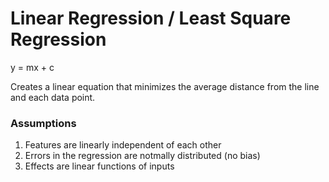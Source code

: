 # Linear Regression / Least Square Regression

y = mx + c

Creates a linear equation that minimizes the average distance from the line and each data point.

### Assumptions
1. Features are linearly independent of each other
2. Errors in the regression are notmally distributed (no bias)
3. Effects are linear functions of inputs
